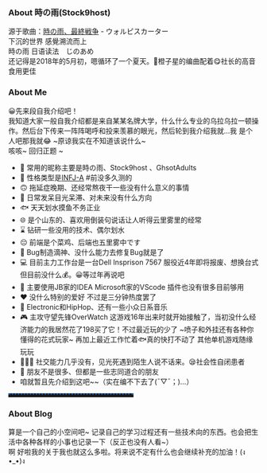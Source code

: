 ### About  時の雨(Stock9host)
源于歌曲：[時の雨、最終戦争](https://music.163.com/outchain/player?type=2&id=404543374&auto=1&height=66) - ウォルピスカーター</br>下沉的世界 感覺溯流而上</br>時の雨 日语读法　じのあめ</br>
还记得是2018年的5月初，嗯循环了一个夏天。🍊橙子星的编曲配着😋社长的高音食用更佳
### About Me
😀先来段自我介绍吧！<br>
  我知道大家一般自我介绍都是来自某某名牌大学，什么什么专业的乌拉乌拉一顿操作。然后台下传来一阵阵喝呼和投来羡慕的眼光，然后轮到我介绍我就...我 是个人吧那我就😂 ~原谅我实在不知道该说什么~<br>
  咳咳~ 回归正题 ~<br>
  - 🎉 常用的昵称主要是時の雨、Stock9host 、GhsotAdults
  - 🌸 性格类型是[INFJ-A](https://www.16personalities.com/ch/人格测试)  #前没多久测的
  - 🙃 拖延症晚期、还经常熬夜干一些没有什么意义的事情
  - 🧭 日常发呆目光呆滞、对未来没有什么方向
  - 🐟 天天划水摸鱼不务正业
  - 🌐 是个山东的、喜欢用倒装句说话让人听得云里雾里的经常
  - ⌛ 钻研一些没用的技术、偶尔划水
  - 😔 前端是个菜鸡、后端也五里雾中です
  - 🐛 Bug制造滴神、没什么能力去修复Bug就是了
  - 💻 目前主力工作台是一台Dell Insprison 7567  服役近4年即将报废、想换台式但目前没什么💰。😀等过年再说吧
  - 📔 主要使用JB家的IDEA Microsoft家的VScode 插件也没有很多目前够用
  - ❤️‍ 没什么特别的爱好 不过是三分钟热度罢了
  - 🎹 Electronic和HipHop、还有一些小众日系音乐
  - 🎮 主攻守望先锋OverWatch 这游戏16年出来时就开始接触了，当初没什么经济能力的我居然花了198买了它！不过最近玩的少了 ~喷子和外挂还有各种你懂得的花式玩家~ 再加上最近工作忙着🐟真的快打不动了 其他单机游戏随缘玩玩
  - 🧑‍🤝‍🧑 社交能力几乎没有，见光死遇到陌生人说不话来。😪社会性自闭患者
  - 🍻 朋友不是很多、但都是一些志同道合的朋友
  - 咱就暂且先介绍到这吧~~（实在编不下去了(ˉ▽ˉ；)...）

<hr style=" height:5px;border:none;border-top:3px dotted #185598;width:50%;"/>

 ### About Blog
  算是一个自己的小空间吧~ 记录自己的学习过程还有一些技术向的东西。也会把生活中各种各样的小事也记录一下（反正也没有人看~）<br>
  啊 好啦我的关于我也就这么多啦。将来说不定有什么也会继续补充的加油！(ง •_•)ง
